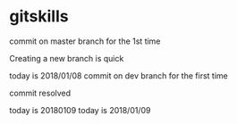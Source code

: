 # gitskills


commit on master branch for the 1st time

Creating a new branch is quick

today is 2018/01/08
commit on dev branch for the first time 


commit resolved

today is 20180109
today is 2018/01/09